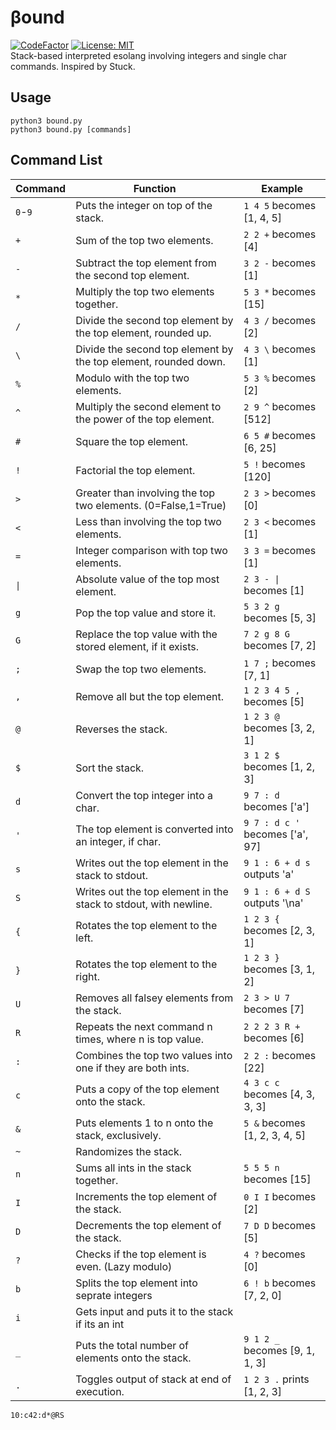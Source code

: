 # βound  
[![CodeFactor](https://www.codefactor.io/repository/github/hoofedear/bound/badge/main)](https://www.codefactor.io/repository/github/hoofedear/bound/overview/main)
[![License: MIT](https://img.shields.io/badge/License-MIT-yellow.svg)](https://opensource.org/licenses/MIT)  
Stack-based interpreted esolang involving integers and single char commands. Inspired by Stuck.    
  
## Usage
`python3 bound.py`  
`python3 bound.py [commands]`  
  
## Command List

| Command | Function                                                                     | Example                               |
|-----------|----------------------------------------------------------------------------|---------------------------------------|
| `0`-`9`   | Puts the integer on top of the stack.                                      | `1 4 5` becomes [1, 4, 5]             |
| `+`       | Sum of the top two elements.                                               | `2 2 +` becomes [4]                   |
| `-`       | Subtract the top element from the second top element.                      | `3 2 -` becomes [1]                   |
| `*`       | Multiply the top two elements together.                                    | `5 3 *` becomes [15]                  |
| `/`       | Divide the second top element by the top element, rounded up.              | `4 3 /` becomes [2]                   |
| `\`       | Divide the second top element by the top element, rounded down.            | `4 3 \` becomes [1]                   |
| `%`       | Modulo with the top two elements.                                          | `5 3 %` becomes [2]                   |
| `^`       | Multiply the second element to the power of the top element.               | `2 9 ^` becomes [512]                 |
| `#`       | Square the top element.                                                    | `6 5 #` becomes [6, 25]               |
| `!`       | Factorial the top element.                                                 | `5 !` becomes [120]                   |
| `>`       | Greater than involving the top two elements. (0=False,1=True)              | `2 3 >` becomes [0]                   |
| `<`       | Less than involving the top two elements.                                  | `2 3 <` becomes [1]                   |
| `=`       | Integer comparison with top two elements.                                  | `3 3 =` becomes [1]                   |
| `\|`      | Absolute value of the top most element.                                    | `2 3 - \|` becomes [1]                |
| `g`       | Pop the top value and store it.                                            | `5 3 2 g` becomes [5, 3]              |
| `G`       | Replace the top value with the stored element, if it exists.               | `7 2 g 8 G` becomes [7, 2]            |
| `;`       | Swap the top two elements.                                                 | `1 7 ;` becomes [7, 1]                |
| `,`       | Remove all but the top element.                                            | `1 2 3 4 5 ,` becomes [5]             |
| `@`       | Reverses the stack.                                                        | `1 2 3 @` becomes [3, 2, 1]           |
| `$`       | Sort the stack.                                                            | `3 1 2 $` becomes [1, 2, 3]           |
| `d`       | Convert the top integer into a char.                                       | `9 7 : d` becomes ['a']               |
| `'`       | The top element is converted into an integer, if char.                     | `9 7 : d c '` becomes ['a', 97]       |
| `s`       | Writes out the top element in the stack to stdout.                         | `9 1 : 6 + d s` outputs 'a'           |
| `S`       | Writes out the top element in the stack to stdout, with newline.           | `9 1 : 6 + d S` outputs '\na'         |
| `{`       | Rotates the top element to the left.                                       | `1 2 3 {` becomes [2, 3, 1]           |
| `}`       | Rotates the top element to the right.                                      | `1 2 3 }` becomes [3, 1, 2]           |
| `U`       | Removes all falsey elements from the stack.                                | `2 3 > U 7` becomes [7]               |
| `R`       | Repeats the next command n times, where n is top value.                    | `2 2 2 3 R +` becomes [6]             |
| `:`       | Combines the top two values into one if they are both ints.                | `2 2 :` becomes [22]                  |
| `c`       | Puts a copy of the top element onto the stack.                             | `4 3 c c` becomes [4, 3, 3, 3]        |
| `&`       | Puts elements 1 to n onto the stack, exclusively.                          | `5 &` becomes [1, 2, 3, 4, 5]         |
| `~`       | Randomizes the stack.                                                      |                                       |
| `n`       | Sums all ints in the stack together.                                       | `5 5 5 n` becomes [15]                |
| `I`       | Increments the top element of the stack.                                   | `0 I I` becomes [2]                   |
| `D`       | Decrements the top element of the stack.                                   | `7 D D` becomes [5]                   |
| `?`       | Checks if the top element is even. (Lazy modulo)                           | `4 ?` becomes [0]                     | 
| `b`       | Splits the top element into seprate integers                               | `6 ! b` becomes [7, 2, 0]             |
| `i`       | Gets input and puts it to the stack if its an int                          |                                       |
| `_`       | Puts the total number of elements onto the stack.                          | `9 1 2 _` becomes [9, 1, 1, 3]        | 
| `.`       | Toggles output of stack at end of execution.                               | `1 2 3 .` prints [1, 2, 3]            |  
  
  `10:c42:d*@RS`
